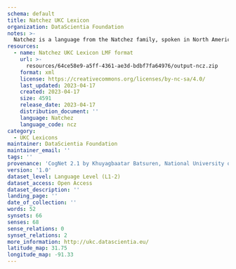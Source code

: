 ```yaml
---
schema: default
title: Natchez UKC Lexicon
organization: DataScientia Foundation
notes: >-
  Natchez is a language from the Natchez family, spoken in North America. The UKC Lexicon of Natchez is represented as a lexico-semantic network. It consists of words, word senses, synsets, as well as sense-level and synset-level relationships.
resources:
  - name: Natchez UKC Lexicon LMF format
    url: >-
      resources/64ce58e9-a5ff-4361-ae3d-bdbf7fa64976/output-ncz.zip
    format: xml
    license: https://creativecommons.org/licenses/by-nc-sa/4.0/
    last_updated: 2023-04-17
    created: 2023-04-17
    size: 4591
    release_date: 2023-04-17
    distribution_document: ''
    language: Natchez
    language_code: ncz
category:
  - UKC Lexicons
maintainer: DataScientia Foundation
maintainer_email: ''
tags: ''
provenance: 'CogNet 2.1 by Khuyagbaatar Batsuren, National University of Mongolia (http://cognet.ukc.disi.unitn.it); KinDiv: Kinship Diversity 1.0 by Temuulen Khishigsuren (http://ukc.disi.unitn.it/index.php/kinship/); Native Languages of the Americas 2021.11. by Laura Redish and Orrin Lewis (http://www.native-languages.org); Princeton WordNet 2.1 by Princeton University (https://wordnet.princeton.edu)'
version: '1.0'
dataset_level: Language Level (L1-2)
dataset_access: Open Access
dataset_description: ''
landing_page: ''
date_of_collection: ''
words: 52
synsets: 66
senses: 68
sense_relations: 0
synset_relations: 2
more_information: http://ukc.datascientia.eu/
latitude_map: 31.75
longitude_map: -91.33
---
```


